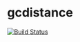 # gcdistance

[![Build Status](https://travis-ci.org/rabernat/gcdistance.svg?branch=master)](https://travis-ci.org/rabernat/gcdistance)
